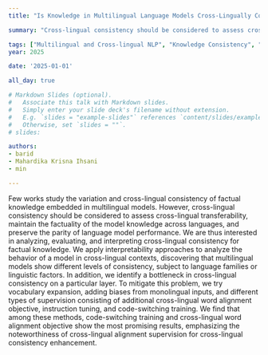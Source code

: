 ```yaml
---
title: "Is Knowledge in Multilingual Language Models Cross-Lingually Consistent?"

summary: "Cross-lingual consistency should be considered to assess cross-lingual transferability, maintain the factuality of the model knowledge across languages, and preserve the parity of language model performance. Inspired by the classic linguistic theory that the reference of a sentence is its truth value,  we evaluate cross-lingual consistency for factual knowledge by substituting an entity with an equivalent one in other languages that shares the same reference."

tags: ["Multilingual and Cross-lingual NLP", "Knowledge Consistency", "Code-switching", "Model Parity and Consistency"]
year: 2025

date: '2025-01-01'

all_day: true

# Markdown Slides (optional).
#   Associate this talk with Markdown slides.
#   Simply enter your slide deck's filename without extension.
#   E.g. `slides = "example-slides"` references `content/slides/example-slides.md`.
#   Otherwise, set `slides = ""`.
# slides:

authors:
- barid
- Mahardika Krisna Ihsani
- min

---
```

Few works study the variation and cross-lingual consistency of factual knowledge embedded in multilingual models. However, cross-lingual consistency should be considered to assess cross-lingual transferability, maintain the factuality of the model knowledge across languages, and preserve the parity of language model performance. We are thus interested in analyzing, evaluating, and interpreting cross-lingual consistency for factual knowledge. We apply interpretability approaches to analyze the behavior of a model in cross-lingual contexts, discovering that multilingual models show different levels of consistency, subject to language families or linguistic factors. In addition, we identify a bottleneck in cross-lingual consistency on a particular layer. To mitigate this problem, we try vocabulary expansion, adding biases from monolingual inputs, and different types of supervision consisting of additional cross-lingual word alignment objective, instruction tuning, and code-switching training. We find that among these methods, code-switching training and cross-lingual word alignment objective show the most promising results, emphasizing the noteworthiness of cross-lingual alignment supervision for cross-lingual consistency enhancement.
